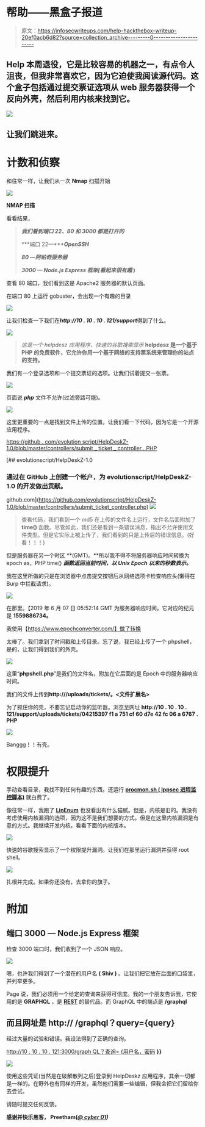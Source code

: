 # 帮助——黑盒子报道

> 原文：<https://infosecwriteups.com/help-hackthebox-writeup-20ef0acb6d82?source=collection_archive---------0----------------------->

## Help 本周退役，它是比较容易的机器之一，有点令人沮丧，但我非常喜欢它，因为它迫使我阅读源代码。这个盒子包括通过提交票证选项从 web 服务器获得一个反向外壳，然后利用内核来找到它。

![](img/347c866e346e3194328e4d335e8b37c7.png)

## 让我们跳进来。

# **计数和侦察**

和往常一样，让我们从一次 **Nmap** 扫描开始

![](img/5d5a1e58f775f829daa80490d4b84f72.png)

**NMAP 扫描**

看看结果，

> ***我们看到端口 22、80 和 3000 都是打开的***
> 
> ***端口 22—******OpenSSH***
> 
> ***80 —阿帕奇服务器***
> 
> ***3000 — Node.js Express 框架(看起来很有趣* )**

查看 80 端口，我们看到这是 Apache2 服务器的默认页面。

在端口 80 上运行 gobuster，会出现一个有趣的目录

![](img/042800ca29bef7af829634fe5285d3a1.png)

让我们检查一下我们在***http://10 . 10 . 10 . 121/support***得到了什么。

![](img/0f8009af6c5f988214286cf4d5bc3f1a.png)

> *这是一个 helpdesz 应用程序，快速的谷歌搜索显示* **helpdesz 是一个基于 PHP 的免费软件，它允许你用一个基于网络的支持票系统来管理你的站点的支持。**

我们有一个登录选项和一个提交票证的选项。让我们试着提交一张票。

![](img/d63e292be2a5ec6f33fdd90637829d6d.png)

页面说 ***php*** 文件不允许(过滤旁路可能)。

![](img/3200737d13b581f19a00d61a3bf16073.png)

这里更重要的一点是找到文件上传的位置。让我们看一下代码，因为它是一个开源应用程序。

[https://github . com/evolution script/HelpDeskZ-1.0/blob/master/controllers/submit _ ticket _ controller . PHP](https://github.com/evolutionscript/HelpDeskZ-1.0/blob/master/controllers/submit_ticket_controller.php)

[](https://github.com/evolutionscript/HelpDeskZ-1.0/blob/master/controllers/submit_ticket_controller.php) [## evolutionscript/HelpDeskZ-1.0

### 通过在 GitHub 上创建一个帐户，为 evolutionscript/HelpDeskZ-1.0 的开发做出贡献。

github.com](https://github.com/evolutionscript/HelpDeskZ-1.0/blob/master/controllers/submit_ticket_controller.php) ![](img/e62196cdabf3e0d601daac6ec3915cf1.png)

> 查看代码，我们看到一个 md5 在上传的文件名上运行，文件名后面附加了 **time()** 函数。尽管如此，我们还是看到一条错误消息，指出不允许使用文件类型。但是它实际上被上传了，我们看到的只是上传后的错误信息。(好看！！！)

但是服务器在另一个时区 **(GMT)。**所以我不得不将服务器响应时间转换为 epoch as，PHP time() ***函数返回当前时间，以 Unix Epoch 以来的秒数表示。***

我在这里所做的只是在浏览器中点击提交按钮后从网络选项卡检查响应头(懒得在 Burp 中拦截请求)。

![](img/254506e3055c621c26bbe6fe48dbac1a.png)

在那里。【2019 年 6 月 07 日 05:52:14 GMT 为服务器响应时间。它对应的纪元是 **1559886734。**

我使用【https://www.epochconverter.com/】做了转换

太棒了。我们拿到了时间戳和上传目录。忘了说，我已经上传了一个 phpshell，是的，让我们得到我们的外壳。

![](img/b702933243c3146c54e94d433285e26a.png)

这里“**phpshell.php**”是我们的文件名，附加在它后面的是 Epoch 中的服务器响应时间。

我们的文件上传到**http://<HelpDeskBaseUrl>/uploads/tickets/<MD5>。<文件扩展名>**

为了抓住你的壳，不要忘记启动你的监听器。浏览至网址
**http://10 . 10 . 10 . 121/support/uploads/tickets/04215397 f1 a 751 cf 60 d7e 42 fc 06 a 6767 . PHP**

![](img/eaa363ad9cba71eb9c8ad4a20ae0629b.png)

Banggg！！有壳。

# **权限提升**

手动查看目录，我找不到任何有趣的东西。还运行 [**procmon.sh ( Ippsec 进程监控脚本)**](https://gist.github.com/jsvazic/8fe9dde369f6396f65a1aa795dd77744) 就白费了。

像往常一样，我跑了 [**LinEnum**](https://github.com/rebootuser/LinEnum) 也没看出有什么猫腻。但是，内核是旧的。我没有考虑使用内核漏洞的选项，因为这不是我们想要的方式。但是在这里内核漏洞是有意的方式。我继续开发内核。看看下面的内核版本。

![](img/9827ad970bd1ca68e1f865d54bff9aec.png)

快速的谷歌搜索显示了一个权限提升漏洞。让我们在那里运行漏洞并获得 root shell。

![](img/b938af654d5b72f48c70f8c97fa1021b.png)

扎根并完成。如果你还没有，去拿你的旗子。

# **附加**

## 端口 3000 — Node.js Express 框架

检查 3000 端口时，我们收到了一个 JSON 响应。

![](img/52daae4ea2494c3d0da138da97247133.png)

嗯，也许我们得到了一个潜在的用户名 **( Shiv )** 。让我们把它放在后面的口袋里，并列举更多。

Page 说，我们必须用一个给定的查询来获得可信度。我的一个朋友告诉我，它使用的是 **GRAPHQL** ，是 [**REST**](https://en.wikipedia.org/wiki/Representational_state_transfer) 的替代品。而 GraphQL 中的端点是 **/graphql**

## 而且网址是 http:// <site>/graphql？query={query}</site>

经过大量的试验和错误。我设法得到了正确的查询。

[http://10 . 10 . 10 . 121:3000/graph QL？查询= {用户名，密码](http://10.10.10.121:3000/graphql?query={user{username,password) **}}**

![](img/a791df61fe98ad0b833ee1018ae3641b.png)

使用这些凭证(当然是在破解散列之后)登录到 HelpDeskz 应用程序，其余一切都是一样的。在野外也有同样的开发，虽然他们需要一些编辑，但我会把它们留给你去尝试。

请随时提交任何反馈。

**感谢并快乐黑客，
Preetham(**[***@ cyber 01***](https://www.hackthebox.eu/profile/9160)***)***